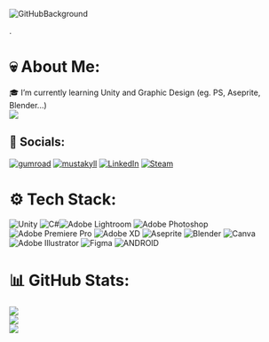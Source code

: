 ![GitHubBackground](https://user-images.githubusercontent.com/80430560/224831048-6ecb8132-dec5-47d7-92d7-8e5de8f96c3d.png)

.
# 💀 About Me:
🎓 I’m currently learning Unity and Graphic Design (eg. PS, Aseprite, Blender...)<br>
[![](https://visitcount.itsvg.in/api?id=s3yduna&icon=2&color=4)](https://visitcount.itsvg.in)

## 📱 Socials:
[![gumroad](https://user-images.githubusercontent.com/80430560/223863071-40a10722-3604-464c-995e-cfcffb52de65.png)](https://seyduna.gumroad.com/?_ga=2.109127297.56869211.1678312323-585403857.1653604894&_gl=1*16oxg06*_ga*NTg1NDAzODU3LjE2NTM2MDQ4OTQ.*_ga_6LJN6D94N6*MTY3ODMxMjMzNy40NS4wLjE2NzgzMTIzMzcuMC4wLjA.) 
[![mustakyll](https://user-images.githubusercontent.com/80430560/224170018-717ac14c-395c-4748-80ac-8d22c37c4e2d.png)](https://www.instagram.com/mustakyll/) 
[![LinkedIn](https://user-images.githubusercontent.com/80430560/224170011-c87816fc-7229-4aa6-a861-908c08e42cb3.png)](https://www.linkedin.com/in/mustafa-akyol-0aba64236?lipi=urn%3Ali%3Apage%3Ad_flagship3_profile_view_base_contact_details%3BBzkuulV8RD2cWdFvm3hKmA%3D%3D) 
[![Steam](https://user-images.githubusercontent.com/80430560/223862811-2978279c-b5ef-41ab-8706-f0d4a2d58ef6.png)](https://steamcommunity.com/profiles/76561199021199684/)


# ⚙️ Tech Stack:
![Unity](https://img.shields.io/badge/Unity-100000?style=for-the-badge&logo=unity&logoColor=white)
![C#](https://img.shields.io/badge/c%23-%23239120.svg?style=for-the-badge&logo=c-sharp&logoColor=white)![Adobe Lightroom](https://img.shields.io/badge/Adobe%20Lightroom-31A8FF.svg?style=for-the-badge&logo=Adobe%20Lightroom&logoColor=white) ![Adobe Photoshop](https://img.shields.io/badge/adobephotoshop-%2331A8FF.svg?style=for-the-badge&logo=adobephotoshop&logoColor=white) ![Adobe Premiere Pro](https://img.shields.io/badge/Adobe%20Premiere%20Pro-9999FF.svg?style=for-the-badge&logo=Adobe%20Premiere%20Pro&logoColor=white) ![Adobe XD](https://img.shields.io/badge/Adobe%20XD-470137?style=for-the-badge&logo=Adobe%20XD&logoColor=#FF61F6) ![Aseprite](https://img.shields.io/badge/Aseprite-FFFFFF?style=for-the-badge&logo=Aseprite&logoColor=#7D929E) ![Blender](https://img.shields.io/badge/blender-%23F5792A.svg?style=for-the-badge&logo=blender&logoColor=white) ![Canva](https://img.shields.io/badge/Canva-%2300C4CC.svg?style=for-the-badge&logo=Canva&logoColor=white) ![Adobe Illustrator](https://img.shields.io/badge/adobeillustrator-%23FF9A00.svg?style=for-the-badge&logo=adobeillustrator&logoColor=white) 	![Figma](https://img.shields.io/badge/figma-%23F24E1E.svg?style=for-the-badge&logo=figma&logoColor=white) ![ANDROID](https://img.shields.io/badge/android-%2320232a.svg?style=for-the-badge&logo=android&logoColor=%a4c639)
# 📊 GitHub Stats:
![](https://github-readme-stats.vercel.app/api?username=s3yduna&theme=highcontrast&hide_border=true&include_all_commits=false&count_private=false)<br/>
![](https://github-readme-streak-stats.herokuapp.com/?user=s3yduna&theme=highcontrast&hide_border=true)<br/>
![](https://github-readme-stats.vercel.app/api/top-langs/?username=s3yduna&theme=highcontrast&hide_border=true&include_all_commits=false&count_private=false&layout=compact)

